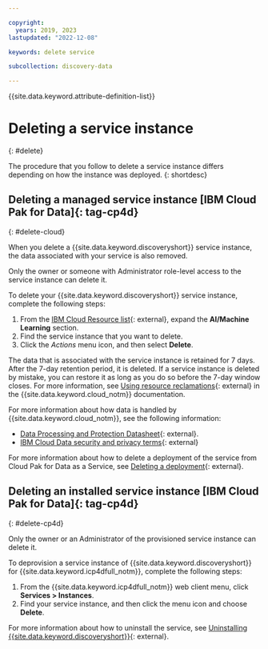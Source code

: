 ```yaml
---

copyright:
  years: 2019, 2023
lastupdated: "2022-12-08"

keywords: delete service

subcollection: discovery-data

---
```


{{site.data.keyword.attribute-definition-list}}

# Deleting a service instance
{: #delete}

The procedure that you follow to delete a service instance differs depending on how the instance was deployed.
{: shortdesc}

## Deleting a managed service instance [IBM Cloud Pak for Data]{: tag-cp4d}
{: #delete-cloud}

When you delete a {{site.data.keyword.discoveryshort}} service instance, the data associated with your service is also removed.

Only the owner or someone with Administrator role-level access to the service instance can delete it.

To delete your {{site.data.keyword.discoveryshort}} service instance, complete the following steps:

1.  From the [IBM Cloud Resource list](https://cloud.ibm.com/resources){: external}, expand the **AI/Machine Learning** section.
1.  Find the service instance that you want to delete.
1.  Click the *Actions* menu icon, and then select **Delete**.

The data that is associated with the service instance is retained for 7 days. After the 7-day retention period, it is deleted. If a service instance is deleted by mistake, you can restore it as long as you do so before the 7-day window closes. For more information, see [Using resource reclamations](/docs/account?topic=account-resource-reclamation&interface=cli){: external} in the {{site.data.keyword.cloud_notm}} documentation.

For more information about how data is handled by {{site.data.keyword.cloud_notm}}, see the following information:

-   [Data Processing and Protection Datasheet](https://www.ibm.com/software/reports/compatibility/clarity-reports/report/html/softwareReqsForProduct?deliverableId=A1417A507E8211E6BA51E79BE9476040){: external}.
-   [IBM Cloud Data security and privacy terms](https://www.ibm.com/support/customer/csol/terms/){: external}

For more information about how to delete a deployment of the service from Cloud Pak for Data as a Service, see [Deleting a deployment](https://dataplatform.cloud.ibm.com/docs/content/wsj/analyze-data/ml-deploy-delete.html?audience=wdp){: external}.

## Deleting an installed service instance [IBM Cloud Pak for Data]{: tag-cp4d}
{: #delete-cp4d}

Only the owner or an Administrator of the provisioned service instance can delete it.

To deprovision a service instance of {{site.data.keyword.discoveryshort}} for {{site.data.keyword.icp4dfull_notm}}, complete the following steps:

1.  From the {{site.data.keyword.icp4dfull_notm}} web client menu, click **Services > Instances**.
1.  Find your service instance, and then click the menu icon and choose **Delete**.

For more information about how to uninstall the service, see [Uninstalling {{site.data.keyword.discoveryshort}}](https://www.ibm.com/docs/SSQNUZ_4.5.x/svc-discovery/discovery-uninstall.html){: external}.
